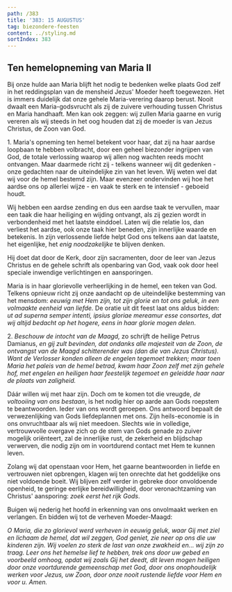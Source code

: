 ```yaml
---
path: /383
title: '383: 15 AUGUSTUS'
tag: biezondere-feesten
content: ../styling.md
sortIndex: 383
---
```


## Ten hemelopneming van Maria II

Bij onze hulde aan Maria blijft het nodig te bedenken welke plaats God zelf in het reddingsplan van de mensheid Jezus' Moeder heeft toegewezen. Het is immers duidelijk dat onze gehele Maria-verering daarop berust. Nooit dwaalt een Maria-godsvrucht als zij de zuivere verhouding tussen Christus en Maria handhaaft. Men kan ook zeggen: wij zullen Maria gaarne en vurig vereren als wij steeds in het oog houden dat zij de moeder is van Jezus Christus, de Zoon van God.

1\. Maria's opneming ten hemel betekent voor haar, dat zij na haar aardse loopbaan te hebben volbracht, door een geheel biezonder ingrijpen van God, de totale verlossing waarop wij allen nog wachten reeds mocht ontvangen. Maar daarmede richt zij - telkens wanneer wij dit gedenken - onze gedachten naar de uiteindelijke zin van het leven. Wij weten wel dat wij voor de hemel bestemd zijn. Maar evenzeer ondervinden wij hoe het aardse ons op allerlei wijze - en vaak te sterk en te intensief - geboeid houdt.

Wij hebben een aardse zending en dus een aardse taak te vervullen, maar een taak die haar heiliging en wijding ontvangt, als zij gezien wordt in verbondenheid met het laatste einddoel. Laten wij die relatie los, dan verliest het aardse, ook onze taak hier beneden, zijn innerlijke waarde en betekenis. In zijn verlossende liefde helpt God ons telkens aan dat laatste, het eigenlijke, het _enig noodzakelijke_ te blijven denken.

Hij doet dat door de Kerk, door zijn sacramenten, door de leer van Jezus Christus en de gehele schrift als openbaring van God, vaak ook door heel speciale inwendige verlichtingen en aansporingen.

Maria is in haar glorievolle verheerlijking in de hemel, een teken van God. Telkens opnieuw richt zij onze aandacht op de uiteindelijke bestemming van het mensdom: _eeuwig met Hem zijn, tot zijn glorie en tot ons geluk, in een volmaakte eenheid van liefde._ De oratie uit dit feest laat ons aldus bidden: _ut ad superna semper intenti, ipsius gloriae mereamur esse consortes_, _dat wij altijd bedacht op het hogere, eens in haar glorie mogen delen_.

2\. _Beschouw de intocht van de Maagd,_ zo schrijft de heilige Petrus Damianus, _en gij zult bevinden, dat ondanks alle majesteit van de Zoon, de ontvangst van de Maagd schitterender was (dan die van Jezus Christus). Want de Verlosser konden alleen de engelen tegemoet trekken; maar toen Maria het paleis van de hemel betrad, kwam haar Zoon zelf met zijn gehele hof, met engelen en heiligen haar feestelijk tegemoet en geleidde haar naar de plaats van zaligheid._

Dáár willen wij met haar zijn. Doch om te komen tot die vreugde, _de voltooiing van ons bestaan_, is het nodig hier op aarde aan Gods roepstem te beantwoorden. Ieder van ons wordt geroepen. Ons antwoord bepaalt de verwezenlijking van Gods liefdeplannen met ons. Zijn heils-economie is in ons onvruchtbaar als wij niet meedoen. Slechts wie in volledige, vertrouwvolle overgave zich op de stem van Gods genade zo zuiver mogelijk oriënteert, zal de innerlijke rust, de zekerheid en blijdschap verwerven, die nodig zijn om in voortdurend contact met Hem te kunnen leven.

Zolang wij dat openstaan voor Hem, het gaarne beantwoorden in liefde en vertrouwen niet opbrengen, klagen wij ten onrechte dat het goddelijke ons niet voldoende boeit. Wij blijven zelf verder in gebreke door onvoldoende openheid, te geringe eerlijke bereidwilligheid, door veronachtzaming van Christus' aansporing: _zoek eerst het rijk Gods_.

Buigen wij nederig het hoofd in erkenning van ons onvolmaakt werken en verlangen. En bidden wij tot de verheven Moeder-Maagd:

_O Maria, die zo glorievol werd verheven in eeuwig geluk, waar Gij met ziel en lichaam de hemel, dat wil zeggen, God geniet, zie neer op ons die uw kinderen zijn. Wij voelen zo sterk de last van onze zwakheid en... wij zijn zo traag. Leer ons het hemelse lief te hebben, trek ons door uw gebed en voorbeeld omhoog, opdat wij zoals Gij het deedt, dit leven mogen heiligen door onze voortdurende gemeenschap met God, door ons onophoudelijk werken voor Jezus, uw Zoon, door onze nooit rustende liefde voor Hem en voor u. Amen._
